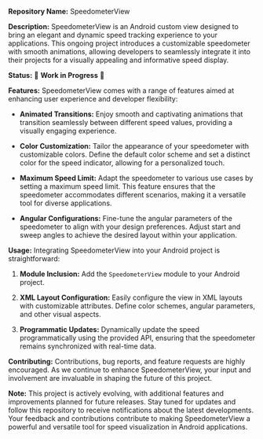 **Repository Name:** SpeedometerView

**Description:**
SpeedometerView is an Android custom view designed to bring an elegant and dynamic speed tracking experience to your applications. This ongoing project introduces a customizable speedometer with smooth animations, allowing developers to seamlessly integrate it into their projects for a visually appealing and informative speed display.

**Status:**
🚧 **Work in Progress** 🚧

**Features:**
SpeedometerView comes with a range of features aimed at enhancing user experience and developer flexibility:

- **Animated Transitions:** Enjoy smooth and captivating animations that transition seamlessly between different speed values, providing a visually engaging experience.

- **Color Customization:** Tailor the appearance of your speedometer with customizable colors. Define the default color scheme and set a distinct color for the speed indicator, allowing for a personalized touch.

- **Maximum Speed Limit:** Adapt the speedometer to various use cases by setting a maximum speed limit. This feature ensures that the speedometer accommodates different scenarios, making it a versatile tool for diverse applications.

- **Angular Configurations:** Fine-tune the angular parameters of the speedometer to align with your design preferences. Adjust start and sweep angles to achieve the desired layout within your application.

**Usage:**
Integrating SpeedometerView into your Android project is straightforward:

1. **Module Inclusion:** Add the `SpeedometerView` module to your Android project.

2. **XML Layout Configuration:** Easily configure the view in XML layouts with customizable attributes. Define color schemes, angular parameters, and other visual aspects.

3. **Programmatic Updates:** Dynamically update the speed programmatically using the provided API, ensuring that the speedometer remains synchronized with real-time data.

**Contributing:**
Contributions, bug reports, and feature requests are highly encouraged. As we continue to enhance SpeedometerView, your input and involvement are invaluable in shaping the future of this project.

**Note:**
This project is actively evolving, with additional features and improvements planned for future releases. Stay tuned for updates and follow this repository to receive notifications about the latest developments. Your feedback and contributions contribute to making SpeedometerView a powerful and versatile tool for speed visualization in Android applications.
